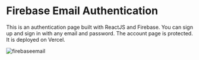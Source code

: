 # Firebase Email Authentication

This is an authentication page built with ReactJS and Firebase. You can sign up and sign in with any email and password. The account page is protected. It is deployed on Vercel.

![firebaseemail](https://user-images.githubusercontent.com/71913145/233449231-8662301f-1b05-4113-a4f0-de0ba95baadc.png)
